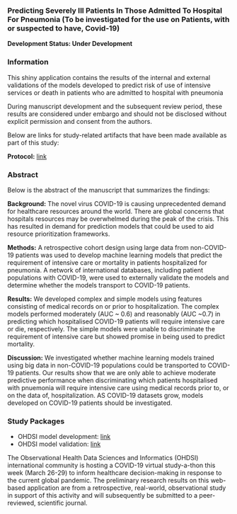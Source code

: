### Predicting Severely Ill Patients In Those Admitted To Hospital For Pneumonia (To be investigated for the use on Patients, with or suspected to have, Covid-19)

**Development Status: Under Development**

### Information

This shiny application contains the results of the internal and external validations of the models developed to predict risk of use of intensive services or death in patients who are admitted to hospital with pneumonia

During manuscript development and the subsequent review period, these results are considered under embargo and should not be disclosed without explicit permission and consent from the authors.

Below are links for study-related artifacts that have been made available as part of this study:

**Protocol:** [link](https://github.com/ohdsi-studies/Covid19PredictionStudies/blob/master/SevereInHospitalizedPatients/docs/PLP_protocol_Q3_20200329.docx)

### Abstract 

Below is the abstract of the manuscript that summarizes the findings:

**Background:** The novel virus COVID-19 is causing unprecedented demand for healthcare resources around the world.  There are global concerns that hospitals resources may be overwhelmed during the peak of the crisis.  This has resulted in demand for prediction models that could be used to aid resource prioritization frameworks.

**Methods:** A retrospective cohort design using large data from non-COVID-19 patients was used to develop machine learning models that predict the requirement of intensive care or mortality in patients hospitalized for pneumonia.  A network of international databases, including patient populations with COVID-19, were used to externally validate the models and determine whether the models transport to COVID-19 patients. 

**Results:**  We developed complex and simple models using features consisting of medical records on or prior to hospitalization.  The complex models performed moderately (AUC ~ 0.6) and reasonably (AUC ~0.7) in predicting which hospitalised COVID-19 patients will require intensive care or die, respectively. The simple models were unable to discriminate the requirement of intensive care but showed promise in being used to predict mortality.

**Discussion:** We investigated whether machine learning models trained using big data in non-COVID-19 populations could be transported to COVID-19 patients.  Our results show that we are only able to achieve moderate predictive performance when discriminating which patients hospitalised with pnuemonia will require intensive care using medical records prior to, or on the data of, hospitalization.  AS COVID-19 datasets grow, models developed on COVID-19 patients should be investigated. 


### Study Packages

- OHDSI model development: [link](https://github.com/ohdsi-studies/Covid19PredictionStudies/tree/master/SevereInHospitalizedPatients)
- OHDSI model validation: [link](https://github.com/ohdsi-studies/Covid19PredictionStudies/tree/master/SevereInHospVal)


The Observational Health Data Sciences and Informatics (OHDSI) international community is hosting a COVID-19 virtual study-a-thon this week (March 26-29) to inform healthcare decision-making in response to the current global pandemic. The preliminary research results on this web-based application are from a retrospective, real-world, observational study in support of this activity and will subsequently be submitted to a peer-reviewed, scientific journal.